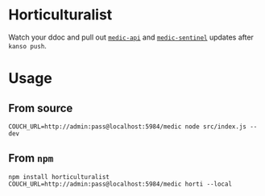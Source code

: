 Horticulturalist
================

Watch your ddoc and pull out [`medic-api`](https://github.com/medic/medic-api) and [`medic-sentinel`](https://github.com/medic/medic-api) updates after `kanso push`.

# Usage

## From source

	COUCH_URL=http://admin:pass@localhost:5984/medic node src/index.js --dev

## From `npm`

	npm install horticulturalist
	COUCH_URL=http://admin:pass@localhost:5984/medic horti --local
